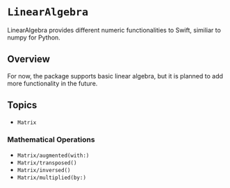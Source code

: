 # ``LinearAlgebra``

LinearAlgebra provides different numeric functionalities to Swift, similiar to numpy for Python.

## Overview

For now, the package supports basic linear algebra, but it is planned to add more functionality in the future.

## Topics

- ``Matrix``

### Mathematical Operations

- ``Matrix/augmented(with:)``
- ``Matrix/transposed()``
- ``Matrix/inversed()``
- ``Matrix/multiplied(by:)``
